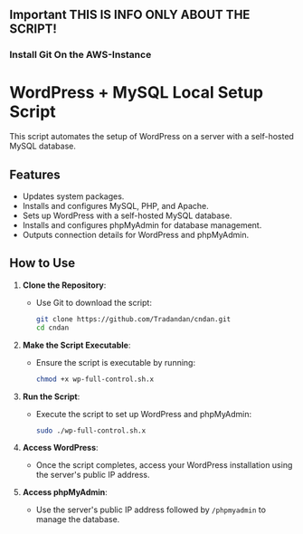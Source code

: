 
## **Important THIS IS INFO ONLY ABOUT THE SCRIPT!**
### **Install Git On the AWS-Instance**



# WordPress + MySQL Local Setup Script

This script automates the setup of WordPress on a server with a self-hosted MySQL database.

## Features
- Updates system packages.
- Installs and configures MySQL, PHP, and Apache.
- Sets up WordPress with a self-hosted MySQL database.
- Installs and configures phpMyAdmin for database management.
- Outputs connection details for WordPress and phpMyAdmin.

## How to Use
1. **Clone the Repository**:
   - Use Git to download the script:
     ```bash
     git clone https://github.com/Tradandan/cndan.git
     cd cndan
     ```

2. **Make the Script Executable**:
   - Ensure the script is executable by running:
     ```bash
     chmod +x wp-full-control.sh.x
     ```

3. **Run the Script**:
   - Execute the script to set up WordPress and phpMyAdmin:
     ```bash
     sudo ./wp-full-control.sh.x
     ```

4. **Access WordPress**:
   - Once the script completes, access your WordPress installation using the server's public IP address.

5. **Access phpMyAdmin**:
   - Use the server's public IP address followed by `/phpmyadmin` to manage the database.

